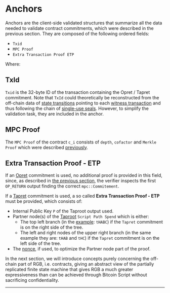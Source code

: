 # Anchors

Anchors are the client-side validated structures that summarize all the data needed to validate contract commitments, which were described in the previous section. They are composed of the following ordered fields:

* `Txid`
* `MPC Proof`
* `Extra Transaction Proof ETP`

Where:

## TxId

`Txid` is the 32-byte ID of the transaction containing the Opret / Tapret commitment. Note that `TxId` could theoretically be reconstructed from the off-chain data of [state transitions](../annexes/glossary.md#state-transition) pointing to each [witness transaction](../annexes/glossary.md#witness-transaction) and thus following the chain of [single-use seals](../annexes/glossary.md#single-use-seal). However, to simplify the validation task, they are included in the anchor.

## MPC Proof

The `MPC Proof` of the contract `c_i` consists of `depth`, `cofactor` and `Merkle Proof` which were described [previously](multi-protocol-commitments-mpc.md#mpc-tree-construction).

## Extra Transaction Proof - ETP

If an [Opret](deterministic-bitcoin-commitments-dbc/opret.md) commitment is used, no additional proof is provided in this field, since, as described in [the previous section](deterministic-bitcoin-commitments-dbc/opret.md), the verifier inspects the first `OP_RETURN` output finding the correct `mpc::Commitement`.

If a [Tapret](deterministic-bitcoin-commitments-dbc/tapret.md) commitment is used, a so called **Extra Transaction Proof - ETP** must be provided, which consists of:

* Internal Public Key `P` of the Taproot output used.
* Partner node(s) of the [Taproot](../annexes/glossary.md#taproot) `Script Path Spend` which is either:
  * The top left branch (in the [example](deterministic-bitcoin-commitments-dbc/tapret.md#tapret-incorporation-in-pre-existing-script-path-spend): `tHABC`) if the `Tapret` commitment is on the right side of the tree.
  * The left and right nodes of the upper right branch (in the same example they are: `tHAB` and `tHC`) if the `Tapret` commitment is on the left side of the tree.
* The [nonce](deterministic-bitcoin-commitments-dbc/tapret.md#nonce-optimization), if used, to optimize the Partner node part of the proof.

In the next section, we will introduce concepts purely concerning the off-chain part of RGB, i.e. contracts, giving an abstract view of the partially replicated finite state machine that gives RGB a much greater expressiveness than can be achieved through Bitcoin Script without sacrificing confidentiality.

***
